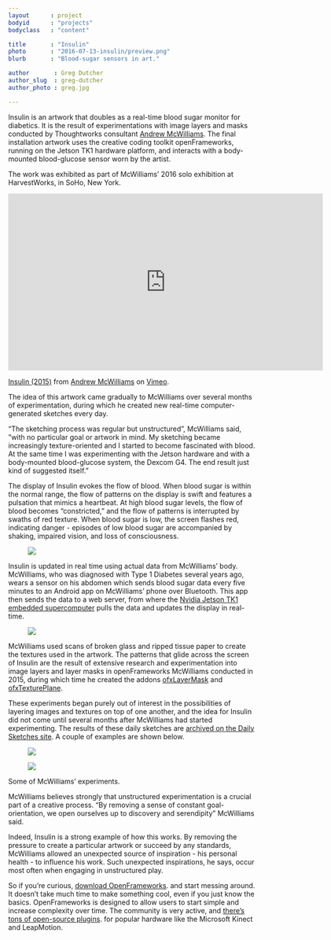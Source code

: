 ```yaml
---
layout      : project
bodyid      : "projects"
bodyclass   : "content"

title       : "Insulin"
photo       : "2016-07-13-insulin/preview.png"
blurb       : "Blood-sugar sensors in art."

author       : Greg Dutcher
author_slug  : greg-dutcher
author_photo : greg.jpg

---
```


Insulin is an artwork that doubles as a real-time blood sugar monitor for diabetics.  It is the result of experimentations with image layers and masks conducted by Thoughtworks consultant <a target="_blank" rel="noopener noreferrer" href="https://jahya.net/">Andrew McWilliams</a>. The final installation artwork uses the creative coding toolkit openFrameworks, running on the Jetson TK1 hardware platform, and interacts with a body-mounted blood-glucose sensor worn by the artist.

The work was exhibited as part of McWilliams’ 2016 solo exhibition at HarvestWorks, in SoHo, New York.
	
<iframe class="embedded-video" src="https://player.vimeo.com/video/145707591" width="640" height="360" frameborder="0" webkitallowfullscreen mozallowfullscreen allowfullscreen></iframe>
<p class="image-caption"><a href="https://vimeo.com/145707591">Insulin (2015)</a> from <a href="https://vimeo.com/jahya">Andrew McWilliams</a> on <a href="https://vimeo.com">Vimeo</a>.</p>
  	
The idea of this artwork came gradually to McWilliams over several months of experimentation, during which he created new real-time computer-generated sketches every day.

“The sketching process was regular but unstructured”, McWilliams said, ”with no particular goal or artwork in mind. My sketching became increasingly texture-oriented and I started to become fascinated with blood. At the same time I was experimenting with the Jetson hardware and with a body-mounted blood-glucose system, the Dexcom G4. The end result just kind of suggested itself.”

The display of Insulin evokes the flow of blood.  When blood sugar is within the normal range, the flow of patterns on the display is swift and features a pulsation that mimics a heartbeat. At high blood sugar levels, the flow of blood becomes “constricted,” and the flow of patterns is interrupted by swaths of red texture. When blood sugar is low, the screen flashes red, indicating danger - episodes of low blood sugar are accompanied by shaking, impaired vision, and loss of consciousness.

<figure class="project-page__image-container"><img class="project-page__image" src="/images/projects/2016-07-13-insulin/triptych.png"></figure>

Insulin is updated in real time using actual data from McWilliams’ body.  McWilliams, who was diagnosed with Type 1 Diabetes several years ago, wears a sensor on his abdomen which sends blood sugar data every five minutes to an Android app on McWilliams’ phone over Bluetooth.  This app then sends the data to a web server, from where the <a target="_blank" rel="noopener noreferrer" href="https://www.nvidia.com/object/jetson-tk1-embedded-dev-kit.html">Nvidia Jetson TK1 embedded supercomputer</a> pulls the data and updates the display in real-time.

<figure class="project-page__image-container"><img class="project-page__image" src="/images/projects/2016-07-13-insulin/diagram.jpg"></figure>

McWilliams used scans of broken glass and ripped tissue paper to create the textures used in the artwork.  The patterns that glide across the screen of Insulin are the result of extensive research and experimentation into image layers and layer masks in openFrameworks McWilliams conducted in 2015, during which time he created the addons  <a target="_blank" rel="noopener noreferrer" href="https://github.com/microcosm/ofxLayerMask">ofxLayerMask</a> and <a target="_blank" rel="noopener noreferrer" href="https://github.com/microcosm/ofxTexturePlane">ofxTexturePlane</a>.
  
These experiments began purely out of interest in the possibilities of layering images and textures on top of one another, and the idea for Insulin did not come until several months after McWilliams had started experimenting. The results of these daily sketches are <a target="_blank" rel="noopener noreferrer" href="https://sketchpad.jahya.net/">archived on the Daily Sketches site</a>. A couple of examples are shown below. 

<div class="image-collection">
	<figure class="project-page__image-container"><img class="project-page__image" src="/images/projects/2016-07-13-insulin/animation1.gif"></figure>
	<figure class="project-page__image-container"><img class="project-page__image" src="/images/projects/2016-07-13-insulin/animation2.gif"></figure>
</div>

<p class="image-caption">Some of McWilliams’ experiments.</p>

McWilliams believes strongly that unstructured experimentation is a crucial part of a creative process.  “By removing a sense of constant goal-orientation, we open ourselves up to discovery and serendipity” McWilliams said.

Indeed, Insulin is a strong example of how this works.  By removing the pressure to create a particular artwork or succeed by any standards, McWilliams allowed an unexpected source of inspiration - his personal health - to influence his work.  Such unexpected inspirations, he says, occur most often when engaging in unstructured play.

So if you’re curious, <a target="_blank" rel="noopener noreferrer" href="http://openframeworks.cc/">download OpenFrameworks</a>. and start messing around.  It doesn’t take much time to make something cool, even if you just know the basics.  OpenFrameworks is designed to allow users to start simple and increase complexity over time.  The community is very active, and <a target="_blank" rel="noopener noreferrer" href="http://ofxaddons.com/categories">there’s tons of open-source plugins</a>. for popular hardware like the Microsoft Kinect and LeapMotion.
